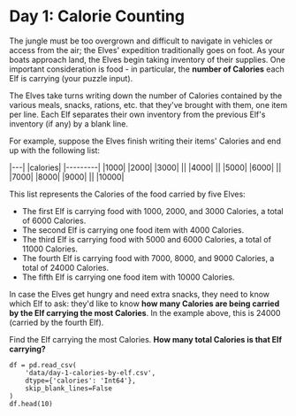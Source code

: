 # Day 1: Calorie Counting

The jungle must be too overgrown and difficult to navigate in vehicles or access from the air; the Elves' expedition traditionally goes on foot. As your boats approach land, the Elves begin taking inventory of their supplies. One important consideration is food - in particular, the **number of Calories** each Elf is carrying (your puzzle input).

The Elves take turns writing down the number of Calories contained by the various meals, snacks, rations, etc. that they've brought with them, one item per line. Each Elf separates their own inventory from the previous Elf's inventory (if any) by a blank line.

For example, suppose the Elves finish writing their items' Calories and end up with the following list:

|---|
|calories|
|---------|
|1000|
|2000|
|3000|
||
|4000|
||
|5000|
|6000|
||
|7000|
|8000|
|9000|
||
|10000|


This list represents the Calories of the food carried by five Elves:

- The first Elf is carrying food with 1000, 2000, and 3000 Calories, a total of 6000 Calories.
- The second Elf is carrying one food item with 4000 Calories.
- The third Elf is carrying food with 5000 and 6000 Calories, a total of 11000 Calories.
- The fourth Elf is carrying food with 7000, 8000, and 9000 Calories, a total of 24000 Calories.
- The fifth Elf is carrying one food item with 10000 Calories.

In case the Elves get hungry and need extra snacks, they need to know which Elf to ask: they'd like to know **how many Calories are being carried by the Elf carrying the most Calories**. In the example above, this is 24000 (carried by the fourth Elf).

Find the Elf carrying the most Calories. **How many total Calories is that Elf carrying?**

```{python}
df = pd.read_csv(
    'data/day-1-calories-by-elf.csv',
    dtype={'calories': 'Int64'},
    skip_blank_lines=False
)
df.head(10)
```
